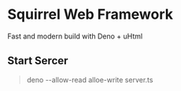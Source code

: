 # Squirrel Web Framework

Fast and modern build with Deno + uHtml

## Start Sercer

> deno --allow-read alloe-write server.ts
